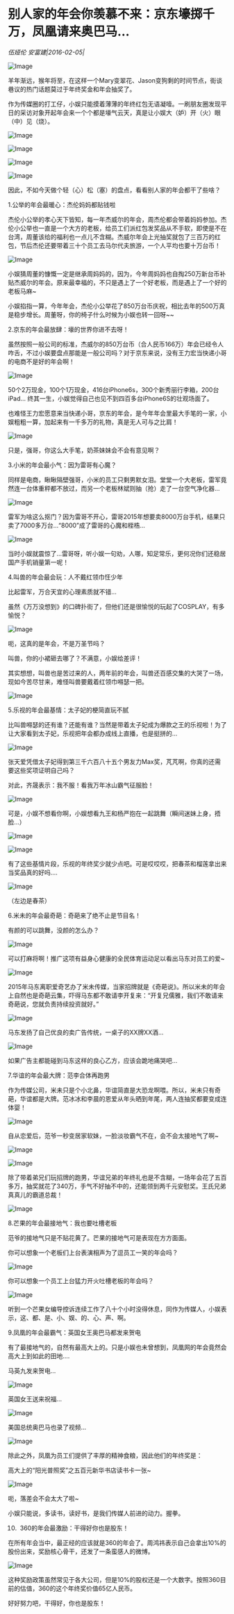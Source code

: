 # 别人家的年会你羡慕不来：京东壕掷千万，凤凰请来奥巴马…

*伍娅伦  安富建|2016-02-05|*

![Image](http://static.ylzbl.com/uploads/ueditor/php/upload/image/20170929/1506697209195432.png)

羊年渐远，猴年将至，在这样一个Mary变翠花、Jason变狗剩的时间节点，街谈巷议的热门话题莫过于年终奖金和年会抽奖了。

作为传媒圈的打工仔，小娱只能摸着薄薄的年终红包无语凝噎。一刷朋友圈发现平日的采访对象开起年会来一个个都是壕气云天，真是让小娱大（妒）开（火）眼（中）见（烧）。

![Image](http://si1.go2yd.com/get-image/0H4q1bUoK8G)

![Image](http://si1.go2yd.com/get-image/0H4q1INhbFo)

![Image](http://si1.go2yd.com/get-image/0H4q0pY34ZE)

![Image](http://si1.go2yd.com/get-image/0H4q0eZLXOa)

因此，不如今天做个轻（心）松（塞）的盘点，看看别人家的年会都干了些啥？

1.公举的年会最暖心：杰伦妈妈都贴钱啦

杰伦小公举的孝心天下皆知，每一年杰威尔的年会，周杰伦都会带着妈妈参加。杰伦小公举也一直是一个大方的老板，给员工们派红包发奖品从不手软，即使是不在台湾，周董该给的福利也一点儿不含糊。杰威尔年会上光抽奖就包了三百万的红包，节后杰伦还要带着三十个员工去马尔代夫旅游，一个人平均也要十万台币！

![Image](http://si1.go2yd.com/get-image/0H4q0oNluwS)

小娱猜周董的慷慨一定是继承周妈妈的，因为，今年周妈妈也自掏250万新台币补贴杰威尔的年会。原来最幸福的，不只是遇上了一个好老板，而是遇上了一个好的老板马麻~

小娱掐指一算，今年年会，杰伦小公举花了850万台币庆祝，相比去年的500万真是稳步增长。周董呀，你的椅子什么时候为小娱也转一回呀~~

2.京东的年会最放肆：壕的世界你进不去呀！

虽然按照一般公司的标准，杰威尔的850万台币（合人民币166万）年会已经令人咋舌，不过小娱要盘点那能是一般公司吗？对于京东来说，没有王力宏当快递小哥的电商不是好的年会啊！

![Image](http://si1.go2yd.com/get-image/0H4q0aXSRai)

50个2万现金，100个1万现金，416台iPhone6s，300个新秀丽行李箱，200台iPad... 终其一生，小娱觉得自己也见不到四百多台iPhone6S的壮观场面了。

也难怪王力宏愿意来当快递小哥，京东的年会，是今年年会里最大手笔的一家，小娱粗粗一算，加起来有一千多万的礼物，真是无人可与之比肩！

![Image](http://si1.go2yd.com/get-image/0H4q0dFVqWO)

只是，强哥，你这么大手笔，奶茶妹妹会不会有意见啊？

3.小米的年会最小气：因为雷哥有心魔？

同样是电商，瞅瞅隔壁强哥，小米的员工只剩男默女泪。堂堂一个大老板，雷军竟然连一台体重秤都不放过，而另一个老板林斌则抽（抢）走了一台空气净化器...

![Image](http://si1.go2yd.com/get-image/0H4q0gFLc4e)

雷军为啥这么抠门？因为雷哥不开心，雷哥2015年想要卖8000万台手机，结果只卖了7000多万台...“8000”成了雷哥的心魔和桎梏...

![Image](http://si1.go2yd.com/get-image/0H4q0jwlBsu)

当时小娱就震惊了...雷哥呀，听小娱一句劝，人哪，知足常乐，更何况你们还稳居国产手机销量第一呢！

4.叫兽的年会最会玩：人不戴红领巾忹少年

比起雷军，万合天宜的心理素质就不错...

虽然《万万没想到》的口碑扑街了，但他们还是很愉悦的玩起了COSPLAY，有多愉悦？

![Image](http://si1.go2yd.com/get-image/0H4q0rEPqa0)

呃，这真的是年会，不是万圣节吗？

叫兽，你的小裙砸去哪了？不满意，小娱给差评！

其实想想，叫兽也是苦过来的人，两年前的年会，叫兽还百感交集的大哭了一场，现如今苦尽甘来，难怪叫兽要戴着红领巾嘚瑟一把。

![Image](http://si1.go2yd.com/get-image/0H4q0uzRcLQ)

5.乐视的年会最基情：太子妃的梗简直玩不腻

比叫兽嘚瑟的还有谁？还能有谁？当然是带着太子妃成为爆款之王的乐视啦！为了让大家看到太子妃，乐视把年会都办成线上直播，也是挺拼的...

![Image](http://si1.go2yd.com/get-image/0H4q0sQOSC8)

张天爱凭借太子妃得到第三千六百八十五个男友力Max奖，芃芃啊，你真的还需要这些奖项证明自己吗？

对此，齐晟表示：我不服！看我万年冰山霸气征服脸！

![Image](http://si1.go2yd.com/get-image/0H4q0wbp3zs)

可是，小娱不想看你啊，小娱想看九王和杨严抱在一起跳舞（瞬间迷妹上身，捂脸...）

![Image](http://si1.go2yd.com/get-image/0H4q0xfaBKi)

![Image](http://si1.go2yd.com/get-image/0H4q0z6n2Lg)

有了这些基情片段，乐视的年终奖少就少点吧。可是哎哎哎，把春茶和榴莲拿出来当奖品真的好吗....

![Image](http://si1.go2yd.com/get-image/0H4q10SxRtQ)

（左边是春茶）

6.米未的年会最奇葩：奇葩来了绝不止是节目名！

有颜的可以跳舞，没颜的怎么办？

![Image](http://si1.go2yd.com/get-image/0H4q1250NQ8)

可以打麻将啊！推广这项有益身心健康的全民体育运动足以看出马东对员工的爱~

![Image](http://si1.go2yd.com/get-image/0H4q13gFVOi)

2015年马东离职爱奇艺办了米未传媒，当家招牌就是《奇葩说》。所以米未的年会上自然也是奇葩云集，吓得马东都不敢请李开复来：“开复兄儒雅，我们不敢请来奇葩说，您就负责持续投资就好。”

![Image](http://si1.go2yd.com/get-image/0H4q166qmxs)

马东发扬了自己优良的卖广告传统，一桌子的XX牌XX酒...

![Image](http://si1.go2yd.com/get-image/0H4q15JWTc8)

如果广告主都能碰到马东这样的良心乙方，应该会跪地痛哭吧...

7.华谊的年会最大牌：范李合体再跑男

作为传媒公司，米未只是个小北鼻，华谊简直是大恐龙啊喂。所以，米未只有奇葩，华谊都是大牌。范冰冰和李晨的恩爱从年头晒到年尾，两人连抽奖都要变成连体婴！

![Image](http://si1.go2yd.com/get-image/0H4q18ircJs)

自从恋爱后，范爷一秒变居家软妹，一脸淡妆霸气不在，会不会太接地气了啊~

![Image](http://si1.go2yd.com/get-image/0H4q1A0av44)

![Image](http://si1.go2yd.com/get-image/0H4q1GxfWVM)

除了带着弟兄们玩招牌的跑男，华谊兄弟的年终礼也是不含糊，一场年会花了五百多万，抽奖就花了340万，手气不好抽不中的，还能领到两千元安慰奖。王氏兄弟真真儿的霸道总裁！

![Image](http://si1.go2yd.com/get-image/0H4q1Fzp3ku)

8.芒果的年会最接地气：我也要吐槽老板

范爷的接地气只是不贴花黄了。芒果的接地气可是表现在方方面面。

你可以想象一个老板们上台表演相声为了逗员工一笑的年会吗？

![Image](http://si1.go2yd.com/get-image/0H4q1E8j3TM)

你可以想象一个员工上台猛力开火吐槽老板的年会吗？

![Image](http://si1.go2yd.com/get-image/0H4q1D8dRbs)

听到一个芒果女编导控诉连续工作了八十个小时没得休息，同作为传媒人，小娱表示，这、都、是、小、娱、的、心、声、啊。

9.凤凰的年会最霸气：英国女王奥巴马都发来贺电

有了最接地气的，自然有最高大上的。只是小娱也未曾想到，凤凰网的年会竟然会高大上到如此的田地....

马英九发来贺电...

![Image](http://si1.go2yd.com/get-image/0H4q1XPZDkG)

英国女王送来祝福...

![Image](http://si1.go2yd.com/get-image/0H4q1MPpVZI)

美国总统奥巴马也录了视频...

![Image](http://si1.go2yd.com/get-image/0H4q1L6kt3Q)

除此之外，凤凰为员工们提供了丰厚的精神食粮，因此他们的年终奖是：

高大上的“阳光普照奖”之五百元新华书店读书卡一张~

![Image](http://si1.go2yd.com/get-image/0H4q1Nq7tWy)

呃，落差会不会太大了啦~

小娱只能说，多读书，读好书，是我们传媒人前进的动力。握拳。

10.  360的年会最激励：干得好你也是股东！

在所有年会当中，最正经的应该就是360的年会了。周鸿祎表示自己会拿出10%的股份出来，奖励核心骨干，还发了一条蛮感人的微博。

![Image](http://si1.go2yd.com/get-image/0H4q1S8HN2m)

这种奖励政策虽然常见于各大公司，但是10%的股权还是一个大数字。按照360目前的估值，360的这个年终奖价值65亿人民币。

好好努力吧，干得好，你也是股东！


